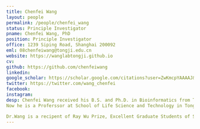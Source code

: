 ```yaml
---
title: Chenfei Wang
layout: people
permalink: /people/chenfei_wang
status: Principle Investigator
pname: Chenfei Wang, PhD
position: Principle Investigator
office: 1239 Siping Road, Shanghai 200092
eml: 08chenfeiwang@tongji.edu.cn
website: https://wanglabtongji.github.io
cv: 
github: https://github.com/chenfeiwang
linkedin:
google_scholar: https://scholar.google.com/citations?user=ZwKmcpYAAAAJ&hl=en
twitter: https://twitter.com/wang_chenfei
facebook: 
instagram:
desp: Chenfei Wang received his B.S. and Ph.D. in Bioinformatics from Tongji University in 2012 and 2017. During his Ph.D. period he studied the epigenetic reprogramming and its effect on embryogenesis and cell fate determination in mammalian early embryos and somatic nuclear transferred (SCNT) embryos. He joined Xiaole Shirley Liu's lab at as a postdoctoral researcher in Dana-Farber Cancer Institute and Harvard University at 2018, and developed computational algorithems for integrated analysis of scRNA-seq and scATAC-seq.
Now he is a Proferssor at School of Life Science and Technology in Tongji University. His research focuses on develop algorithems and perform big data mining on high thoughput data to understanding gene regulation and cellular crosstalks in human immune and developmental systems.

Dr.Wang is a recipent of Ray Wu Prize, Excellent Graduate Students of Shanghai, Excellence Award of Tongji University, Academic Pioneer of Tongji Univerisity. Dr.Wang has been supported by The Postdoctoral Innovative Talent Program of China, and The Young Scientists Fund of National Natural Science Foundation of China.
---
```

